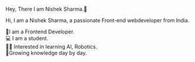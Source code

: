 
Hey, There I am Nishek Sharma.👋

Hi, I am a Nishek Sharma, a passionate Front-end webdeveloper from India.

👀I am a Frontend Developer.
<br>
💻 I am a student.
<br>
👨‍🎓 Interested in learning AI, Robotics.
<br>
🎈Growing knowledge day by day.
